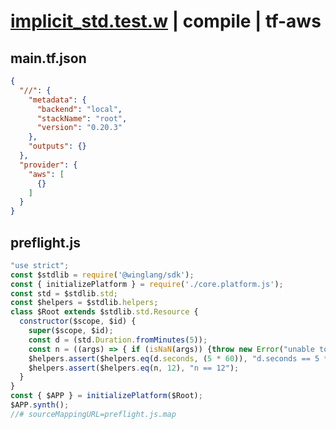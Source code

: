 # [implicit_std.test.w](../../../../../examples/tests/valid/implicit_std.test.w) | compile | tf-aws

## main.tf.json
```json
{
  "//": {
    "metadata": {
      "backend": "local",
      "stackName": "root",
      "version": "0.20.3"
    },
    "outputs": {}
  },
  "provider": {
    "aws": [
      {}
    ]
  }
}
```

## preflight.js
```js
"use strict";
const $stdlib = require('@winglang/sdk');
const { initializePlatform } = require('./core.platform.js');
const std = $stdlib.std;
const $helpers = $stdlib.helpers;
class $Root extends $stdlib.std.Resource {
  constructor($scope, $id) {
    super($scope, $id);
    const d = (std.Duration.fromMinutes(5));
    const n = ((args) => { if (isNaN(args)) {throw new Error("unable to parse \"" + args + "\" as a number")}; return Number(args) })("12");
    $helpers.assert($helpers.eq(d.seconds, (5 * 60)), "d.seconds == 5 * 60");
    $helpers.assert($helpers.eq(n, 12), "n == 12");
  }
}
const { $APP } = initializePlatform($Root);
$APP.synth();
//# sourceMappingURL=preflight.js.map
```

